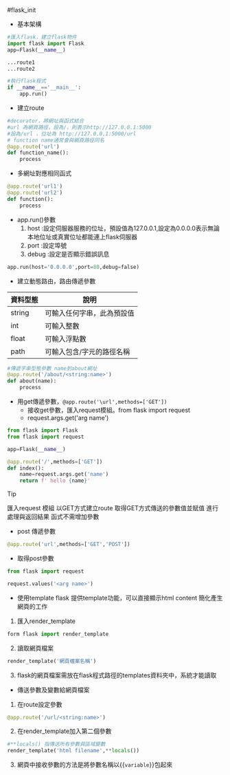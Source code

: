 #flask_init

- 基本架構
```python
#匯入flask，建立flask物件
import flask import Flask
app=Flask(__name__)

...route1
...route2

#執行flask程式
if __name__=='__main__':
    app.run()
```

- 建立route
```python
#decorator，將網址與函式結合
#url 為網頁路徑，設為/，則表示http://127.0.0.1:5000
#設為/url ，位址為 http://127.0.0.1:5000/url
# function name通常會與網頁路徑同名
@app.route('url')
def function_name():
    process
```

- 多網址對應相同函式
```python
@app.route('url1')
@app.route('url2')
def function():
    process

```

- app.run()參數
    1. host :設定伺服器服務的位址，預設值為127.0.0.1,設定為0.0.0.0表示無論本地位址或真實位址都能連上flask伺服器
    2. port :設定埠號
    3. debug :設定是否顯示錯誤訊息      
```python
app.run(host='0.0.0.0',port=80,debug=false)

```

- 建立動態路由，路由傳遞參數

|資料型態|說明|
|--|--|
|string|可輸入任何字串，此為預設值|
|int|可輸入整數|
|float|可輸入浮點數|
|path|可輸入包含/字元的路徑名稱|

```python
#傳遞字串型態參數 name到about網址
@app.route('/about/<string:name>')
def about(name):
    process
```

- 用get傳遞參數，`@app.route('\url',methods=['GET'])`
    - 接收get參數，匯入request模組。from flask import request
    - request.args.get('arg name')

```python
from flask import Flask
from flask import request

app=Flask(__name__)

@app.route('/',methods=['GET'])
def index():
    name=request.args.get('name')
    return f' hello {name}'
```

> [!TIP]
> 匯入request 模組
> 以GET方式建立route
> 取得GET方式傳送的參數值並賦值
> 進行處理與返回結果
> 函式不需增加參數

- post 傳遞參數
```python
@app.route('url',methods=['GET','POST'])
```
- 取得post參數
```python
from flask import request

request.values('<arg name>')
```

- 使用template
flask 提供template功能，可以直接顯示html content 簡化產生網頁的工作

1. 匯入render_template
```python
form flask import render_template
```

2. 讀取網頁檔案
```python
render_template('網頁檔案名稱')
```

3. flask的網頁檔案需放在flask程式路徑的templates資料夾中，系統才能讀取


- 傳送參數及變數給網頁檔案

1. 在route設定參數
```python
@app.route('/url/<string:name>')

```

2. 在render_template加入第二個參數
```python
#**locals() 指傳送所有參數與區域變數
render_template('html filename',**locals())
```

3. 網頁中接收參數的方法是將參數名稱以{{`variable`}}包起來